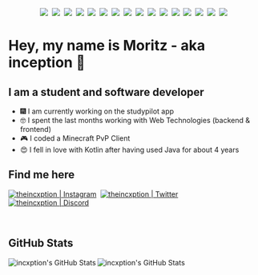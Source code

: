 <p align="center">
   <img src="https://img.shields.io/badge/java-%23ED8B00.svg?&style=for-the-badge&logo=java&logoColor=white"/>&nbsp;
   <img src="https://img.shields.io/badge/kotlin-%230095D5.svg?&style=for-the-badge&logo=kotlin&logoColor=white"/>&nbsp;
   <img src="https://img.shields.io/badge/node.js%20-%2343853D.svg?&style=for-the-badge&logo=node.js&logoColor=white"/>&nbsp;
   <img src="https://img.shields.io/badge/npm-CB3837?style=for-the-badge&logo=npm&logoColor=white"/>&nbsp;
   <img src="https://img.shields.io/badge/Yarn-2C8EBB?style=for-the-badge&logo=yarn&logoColor=white"/>&nbsp;
   <img src="https://img.shields.io/badge/javascript%20-%23323330.svg?&style=for-the-badge&logo=javascript&logoColor=%23F7DF1E"/>&nbsp;
   <img src="https://img.shields.io/badge/typescript%20-%23007ACC.svg?&style=for-the-badge&logo=typescript&logoColor=white"/>&nbsp;
   <img src="https://img.shields.io/badge/html5%20-%23E34F26.svg?&style=for-the-badge&logo=html5&logoColor=white"/>&nbsp;
   <img src="https://img.shields.io/badge/css3%20-%231572B6.svg?&style=for-the-badge&logo=css3&logoColor=white"/>&nbsp;
   <img src="https://img.shields.io/badge/Tailwind_CSS-38B2AC?style=for-the-badge&logo=tailwind-css&logoColor=white"/>&nbsp;
   <img src="https://img.shields.io/badge/express.js%20-%23404d59.svg?&style=for-the-badge"/>&nbsp;
   <img src="https://img.shields.io/badge/React-20232A?style=for-the-badge&logo=react&logoColor=61DAFB"/>&nbsp;
   <img src="https://img.shields.io/badge/git%20-%23F05033.svg?&style=for-the-badge&logo=git&logoColor=white"/>&nbsp;
   <img src="https://img.shields.io/badge/github%20-%23121011.svg?&style=for-the-badge&logo=github&logoColor=white"/>&nbsp;
   <img src="https://img.shields.io/badge/apache%20-%23D42029.svg?&style=for-the-badge&logo=apache&logoColor=white"/>&nbsp;
   <img src ="https://img.shields.io/badge/MongoDB-%234ea94b.svg?&style=for-the-badge&logo=mongodb&logoColor=white"/>&nbsp;
</p>

# Hey, my name is Moritz - aka inception 👋

## I am a student and software developer
- 🎆 I am currently working on the studypilot app
- 🤓 I spent the last months working with Web Technologies (backend & frontend)
- 🎮 I coded a Minecraft PvP Client
- 😍 I fell in love with Kotlin after having used Java for about 4 years

## Find me here

[<img alt="theincxption | Instagram" src="https://img.shields.io/badge/Instagram-E4405F?style=for-the-badge&logo=instagram&logoColor=white" />][instagram]&nbsp;
[<img alt="theincxption | Twitter" src="https://img.shields.io/badge/Twitter-1DA1F2?style=for-the-badge&logo=twitter&logoColor=white" />][twitter]&nbsp;
[<img alt="theincxption | Discord" src="https://img.shields.io/badge/Discord-7289DA?style=for-the-badge&logo=discord&logoColor=white" />][discord]&nbsp;

<br/>

## GitHub Stats

<img align="left" alt="incxption's GitHub Stats" src="https://github-readme-stats.vercel.app/api?username=incxption&show_icons=true&hide_border=true&count_private=true&theme=ayu-mirage">
<img align="left" alt="incxption's GitHub Stats" src="https://github-readme-stats.vercel.app/api/top-langs/?username=incxption&hide_border=true&count_private=true&theme=ayu-mirage">

[twitter]: https://twitter.com/theincxption
[instagram]: https://instagram.com/theincxption
[discord]: https://discord.gg/z7V7T8Btxc
